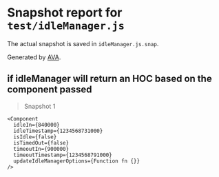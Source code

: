 # Snapshot report for `test/idleManager.js`

The actual snapshot is saved in `idleManager.js.snap`.

Generated by [AVA](https://ava.li).

## if idleManager will return an HOC based on the component passed

> Snapshot 1

    <Component
      idleIn={840000}
      idleTimestamp={1234568731000}
      isIdle={false}
      isTimedOut={false}
      timeoutIn={900000}
      timeoutTimestamp={1234568791000}
      updateIdleManagerOptions={Function fn {}}
    />
